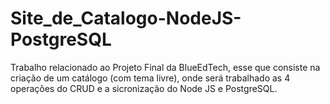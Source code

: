 # Site_de_Catalogo-NodeJS-PostgreSQL
Trabalho relacionado ao Projeto Final da BlueEdTech, esse que consiste na criação de um catálogo (com tema livre), onde será trabalhado as 4 operações do CRUD e a sicronização do Node JS e PostgreSQL.
